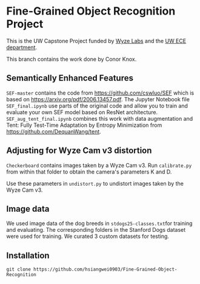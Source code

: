 # Fine-Grained Object Recognition Project

This is the UW Capstone Project funded by [Wyze Labs](https://www.wyze.com/) and the [UW ECE department](https://www.ece.uw.edu/).

This branch contains the work done by Conor Knox.

## Semantically Enhanced Features

`SEF-master` contains the code from https://github.com/cswluo/SEF which is based on https://arxiv.org/pdf/2006.13457.pdf.
The Jupyter Notebook file `SEF_final.ipynb` use parts of the original code and allow you to train and evaluate your own SEF model based on ResNet architecture. `SEF_aug_tent_final.ipynb` combines this work with data augmentation and Tent: Fully Test-Time Adaptation by Entropy Minimization from https://github.com/DequanWang/tent.

## Adjusting for Wyze Cam v3 distortion

`Checkerboard` contains images taken by a Wyze Cam v3. Run `calibrate.py` from within that folder to obtain the camera's parameters K and D.

Use these parameters in `undistort.py` to undistort images taken by the Wyze Cam v3.

## Image data

We used image data of the dog breeds in `stdogs25-classes.txt`for training and evaluating. The corresponding folders in the Stanford Dogs dataset were used for training. We curated 3 custom datasets for testing.

## Installation

`git clone https://github.com/hsiangwei0903/Fine-Grained-Object-Recognition`

